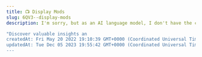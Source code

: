```yaml
---
title: 📺 Display Mods
slug: 6QV3--display-mods
description: I'm sorry, but as an AI language model, I don't have the capability to access or generate specific documents. However, I can provide you with a generic SEO description template that you can adapt to your document's content:

"Discover valuable insights an
createdAt: Fri May 20 2022 19:10:39 GMT+0000 (Coordinated Universal Time)
updatedAt: Tue Dec 05 2023 19:55:42 GMT+0000 (Coordinated Universal Time)
---
```


